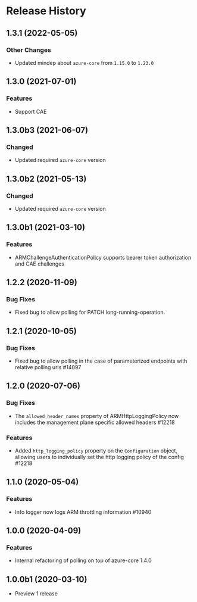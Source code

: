# Release History

## 1.3.1 (2022-05-05)

### Other Changes

- Updated mindep about `azure-core` from `1.15.0` to `1.23.0`

## 1.3.0 (2021-07-01)

### Features

- Support CAE

## 1.3.0b3 (2021-06-07)

### Changed

- Updated required `azure-core` version

## 1.3.0b2 (2021-05-13)

### Changed

- Updated required `azure-core` version

## 1.3.0b1 (2021-03-10)

### Features

- ARMChallengeAuthenticationPolicy supports bearer token authorization and CAE challenges

## 1.2.2 (2020-11-09)

### Bug Fixes

- Fixed bug to allow polling for PATCH long-running-operation.

## 1.2.1 (2020-10-05)

### Bug Fixes

- Fixed bug to allow polling in the case of parameterized endpoints with relative polling urls  #14097

## 1.2.0 (2020-07-06)

### Bug Fixes

- The `allowed_header_names` property of ARMHttpLoggingPolicy now includes the management plane specific
allowed headers  #12218

### Features

- Added `http_logging_policy` property on the `Configuration` object, allowing users to individually
set the http logging policy of the config  #12218

## 1.1.0 (2020-05-04)

### Features

- Info logger now logs ARM throttling information  #10940


## 1.0.0 (2020-04-09)

### Features

- Internal refactoring of polling on top of azure-core 1.4.0

## 1.0.0b1 (2020-03-10)

- Preview 1 release
